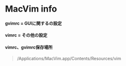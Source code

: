 
# MacVim info

#### gvimrc = GUIに関するの設定
#### vimrc  = その他の設定
#### vimrc、gvimrc保存場所
> /Applications/MacVim.app/Contents/Resources/vim
